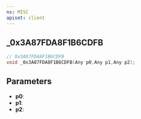 ```yaml
---
ns: MISC
apiset: client
---
```

## _0x3A87FDA8F1B6CDFB

```c
// 0x3A87FDA8F1B6CDFB
void _0x3A87FDA8F1B6CDFB(Any p0,Any p1,Any p2);
```


## Parameters
* **p0**:
* **p1**:
* **p2**: